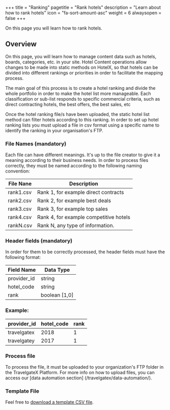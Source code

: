 +++
title = "Ranking"
pagetitle = "Rank hotels"
description = "Learn about how to rank hotels"
icon = "fa-sort-amount-asc"
weight = 6
alwaysopen = false
+++

On this page you will learn how to rank hotels.

## Overview

On this page, you will learn how to manage content data such as hotels, boards, categories, etc. in your site. Hotel Content operations allow changes to be made into static methods on HotelX, so that hotels can be divided into different rankings or priorities in order to facilitate the mapping process.

The main goal of this process is to create a hotel ranking and divide the whole portfolio in order to make the hotel list more manageable. Each classification or sub-list responds to specific commercial criteria, such as direct contracting hotels, the best offers, the best sales, etc

Once the hotel ranking file/s have been uploaded, the static hotel list method can filter hotels according to this ranking. In order to set up hotel ranking lists you must upload a file in csv format using a specific name to identify the ranking in your organisation's FTP.

### File Names (mandatory)

Each file can have different meanings. It's up to the file creator to give it a meaning according to their business needs. In order to process files correctly, they must be named according to the following naming convention:

|File Nane| Description|
|---------|------------|
|rank1.csv | Rank 1, for example direct contracts |
|rank2.csv | Rank 2, for example best deals |
|rank3.csv | Rank 3, for example top sales |
|rank4.csv | Rank 4, for example competitive hotels |
|rankN.csv | Rank N, any type of information.|

### Header fields (mandatory)

In order for them to be correctly processed, the header fields must have the following format:

| Field Name | Data Type |
|-------------|----------|
| provider_id | string |
| hotel_code | string |
| rank | boolean [1,0] |

### Example:

| provider_id | hotel_code |rank |
|-------------|------------|-----|
| travelgatex | 2018 | 1 |
| travelgatey | 2017 | 1 |

### Process file

To process the file, it must be uploaded to your organization's FTP folder in the TravelgateX Platform. For more info on how to upload files, you can access our [data automation section] (/travelgatex/data-automation/).

### Template File

Feel free to [download a template CSV file](/content/rank1.csv).

